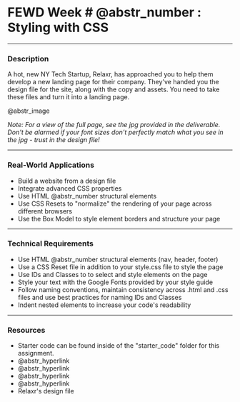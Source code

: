 # FEWD Week # @abstr_number : Styling with CSS

  


* * *

### Description

A hot, new NY Tech Startup, Relaxr, has approached you to help them develop a new landing page for their company. They've handed you the design file for the site, along with the copy and assets. You need to take these files and turn it into a landing page.

@abstr_image 

_Note: For a view of the full page, see the jpg provided in the deliverable. Don't be alarmed if your font sizes don't perfectly match what you see in the jpg - trust in the design file!_

  


* * *

### Real-World Applications

  * Build a website from a design file
  * Integrate advanced CSS properties
  * Use HTML @abstr_number structural elements
  * Use CSS Resets to "normalize" the rendering of your page across different browsers
  * Use the Box Model to style element borders and structure your page



  


* * *

### Technical Requirements

  * Use HTML @abstr_number structural elements (nav, header, footer)
  * Use a CSS Reset file in addition to your style.css file to style the page
  * Use IDs and Classes to to select and style elements on the page
  * Style your text with the Google Fonts provided by your style guide
  * Follow naming conventions, maintain consistency across .html and .css files and use best practices for naming IDs and Classes
  * Indent nested elements to increase your code's readability



  


* * *

### Resources

  * Starter code can be found inside of the "starter_code" folder for this assignment.
  * @abstr_hyperlink 
  * @abstr_hyperlink 
  * @abstr_hyperlink 
  * @abstr_hyperlink 
  * Relaxr's design file



  

